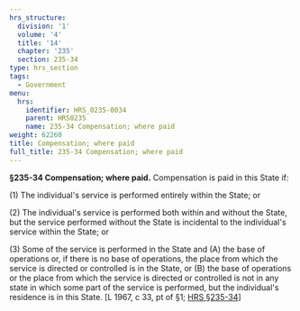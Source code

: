```yaml
---
hrs_structure:
  division: '1'
  volume: '4'
  title: '14'
  chapter: '235'
  section: 235-34
type: hrs_section
tags:
  - Government
menu:
  hrs:
    identifier: HRS_0235-0034
    parent: HRS0235
    name: 235-34 Compensation; where paid
weight: 62260
title: Compensation; where paid
full_title: 235-34 Compensation; where paid
---
```

**§235-34 Compensation; where paid.** Compensation is paid in this State if:

(1) The individual's service is performed entirely within the State; or

(2) The individual's service is performed both within and without the State, but the service performed without the State is incidental to the individual's service within the State; or

(3) Some of the service is performed in the State and (A) the base of operations or, if there is no base of operations, the place from which the service is directed or controlled is in the State, or (B) the base of operations or the place from which the service is directed or controlled is not in any state in which some part of the service is performed, but the individual's residence is in this State. [L 1967, c 33, pt of §1; [HRS §235-34](/title-14/chapter-235/section-235-34/)]
